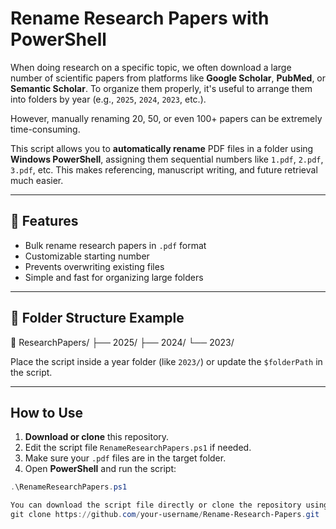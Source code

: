 # Rename Research Papers with PowerShell

When doing research on a specific topic, we often download a large number of scientific papers from platforms like **Google Scholar**, **PubMed**, or **Semantic Scholar**. To organize them properly, it's useful to arrange them into folders by year (e.g., `2025`, `2024`, `2023`, etc.).

However, manually renaming 20, 50, or even 100+ papers can be extremely time-consuming.

This script allows you to **automatically rename** PDF files in a folder using **Windows PowerShell**, assigning them sequential numbers like `1.pdf`, `2.pdf`, `3.pdf`, etc. This makes referencing, manuscript writing, and future retrieval much easier.

---

## 🔧 Features

- Bulk rename research papers in `.pdf` format
- Customizable starting number
- Prevents overwriting existing files
- Simple and fast for organizing large folders

---

## 📂 Folder Structure Example

📁 ResearchPapers/
├── 2025/
├── 2024/
└── 2023/

Place the script inside a year folder (like `2023/`) or update the `$folderPath` in the script.

---

##  How to Use

1. **Download or clone** this repository.
2. Edit the script file `RenameResearchPapers.ps1` if needed.
3. Make sure your `.pdf` files are in the target folder.
4. Open **PowerShell** and run the script:

```powershell
.\RenameResearchPapers.ps1

You can download the script file directly or clone the repository using:
git clone https://github.com/your-username/Rename-Research-Papers.git

